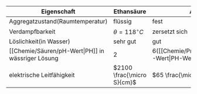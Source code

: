 | Eigenschaft                                       | Ethansäure                 | Aminosäure                                          |
| ------------------------------------------------- | -------------------------- | --------------------------------------------------- |
| Aggregatzustand(Raumtemperatur)                   | flüssig                    | fest                                                |
| Verdampfbarkeit                                   | $\theta = 118^{\circ} C$   | zersetzt sich                                       |
| Löslichkeit(in Wasser)                            | sehr gut                   | gut                                                 |
| [[Chemie/Säuren/pH-Wert\|PH]] in wässriger Lösung | 2                          | 6([[Chemie/Proteine/Aminosäuren/PH-Wert\|PH-Wert]]) |
| elektrische Leitfähigkeit                         | $2100 \frac{\micro S}{cm}$ | $65 \frac{\micro S}{cm}$                            |